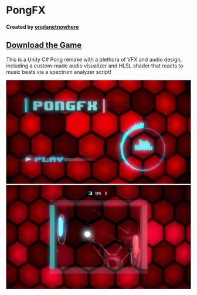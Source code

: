 # PongFX
#### Created by [onplanetnowhere](https://github.com/onplanetnowhere)

## [Download the Game](https://github.com/onplanetnowhere/PongFX/releases)

This is a Unity C# Pong remake with a plethora of VFX and audio design, including a custom-made audio visualizer and HLSL shader that reacts to music beats via a spectrum analyzer script!

![PongFX Main Menu](img/pongfx_menu.png)
![PongFX Gameplay](img/pongfx_gameplay.png)